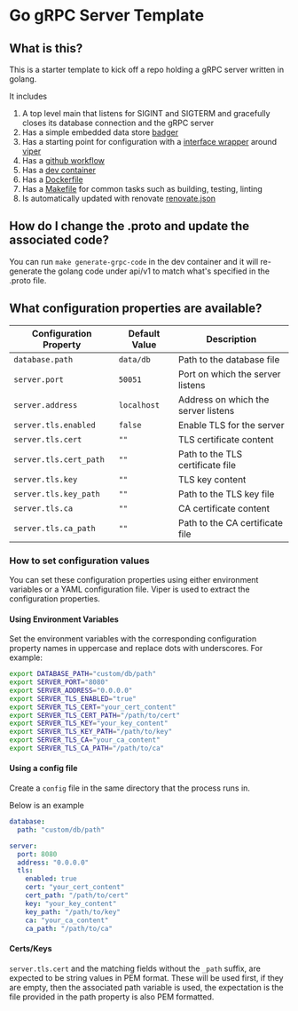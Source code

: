 # Go gRPC Server Template

## What is this?

This is a starter template to kick off a repo holding a gRPC server written in golang.

It includes

1) A top level main that listens for SIGINT and SIGTERM and gracefully closes its database connection and the gRPC server
2) Has a simple embedded data store [badger](https://dgraph.io/docs/badger)
3) Has a starting point for configuration with a [interface wrapper](./config//config.go) around [viper](https://github.com/spf13/viper)
4) Has a [github workflow](https://github.com/curium-rocks/flows/blob/main/.github/workflows/golang.yml)
5) Has a [dev container](./.devcontainer/devcontainer.json)
6) Has a [Dockerfile](./Dockerfile)
7) Has a [Makefile](./Makefile) for common tasks such as building, testing, linting
8) Is automatically updated with renovate [renovate.json](./renovate.json)

## How do I change the .proto and update the associated code?

You can run `make generate-grpc-code` in the dev container and it will re-generate the golang code under api/v1 to match what's specified in the .proto file.


## What configuration properties are available?

| Configuration Property       | Default Value       | Description                           |
|------------------------------|---------------------|---------------------------------------|
| `database.path`              | `data/db`           | Path to the database file             |
| `server.port`                | `50051`             | Port on which the server listens      |
| `server.address`             | `localhost`         | Address on which the server listens   |
| `server.tls.enabled`         | `false`             | Enable TLS for the server             |
| `server.tls.cert`            | `""`                | TLS certificate content               |
| `server.tls.cert_path`       | `""`                | Path to the TLS certificate file      |
| `server.tls.key`             | `""`                | TLS key content                       |
| `server.tls.key_path`        | `""`                | Path to the TLS key file              |
| `server.tls.ca`              | `""`                | CA certificate content                |
| `server.tls.ca_path`         | `""`                | Path to the CA certificate file       |

### How to set configuration values

You can set these configuration properties using either environment variables or a YAML configuration file. Viper is used to extract the configuration properties.

#### Using Environment Variables

Set the environment variables with the corresponding configuration property names in uppercase and replace dots with underscores. For example:

```sh
export DATABASE_PATH="custom/db/path"
export SERVER_PORT="8080"
export SERVER_ADDRESS="0.0.0.0"
export SERVER_TLS_ENABLED="true"
export SERVER_TLS_CERT="your_cert_content"
export SERVER_TLS_CERT_PATH="/path/to/cert"
export SERVER_TLS_KEY="your_key_content"
export SERVER_TLS_KEY_PATH="/path/to/key"
export SERVER_TLS_CA="your_ca_content"
export SERVER_TLS_CA_PATH="/path/to/ca"
```

#### Using a config file

Create a `config` file in the same directory that the process runs in.

Below is an example

``` yaml
database:
  path: "custom/db/path"

server:
  port: 8080
  address: "0.0.0.0"
  tls:
    enabled: true
    cert: "your_cert_content"
    cert_path: "/path/to/cert"
    key: "your_key_content"
    key_path: "/path/to/key"
    ca: "your_ca_content"
    ca_path: "/path/to/ca"
```

#### Certs/Keys

`server.tls.cert` and the matching fields without the `_path` suffix, are expected to be string values in PEM format.
These will be used first, if they are empty, then the associated path variable is used, the expectation is the file provided in the path property is also PEM formatted.
